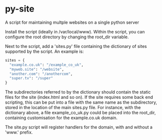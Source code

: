 # py-site
A script for maintaining multple websites on a single python server

Install the script (ideally in /var/local/www).  Within the script, you can configure
the root directory by changing the root_dir variable.

Next to the script, add a 'sites.py' file containing the dictionary of sites supported by the
script.  An example is:

```python
sites = {
  "example.co.uk": "/example_co_uk",
  "myweb.site": "/website",
  "another.com": "/anothercom",
  "super.tv": "/super"
}
```

The subdirectories referred to by the dictionary should contain the static files for the
site (index.html and so on).  If the site requires some back end scripting, this can be put
into a file with the same name as the subdirectory, stored in the location of the main sites.py
file.  For instance, with the dictionary above, a file example_co_uk.py could be placed into the
root_dir, containing customisation for the example.co.uk domain.

The site.py script will register handlers for the domain, with and without a 'www.' prefix.

